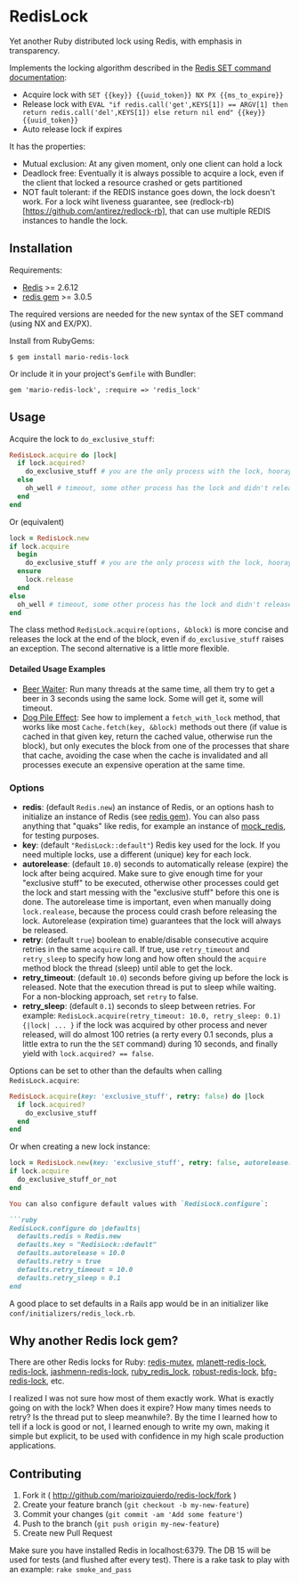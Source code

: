 # RedisLock

Yet another Ruby distributed lock using Redis, with emphasis in transparency.

Implements the locking algorithm described in the [Redis SET command documentation](http://redis.io/commands/set):

  * Acquire lock with `SET {{key}} {{uuid_token}} NX PX {{ms_to_expire}}`
  * Release lock with `EVAL "if redis.call('get',KEYS[1]) == ARGV[1] then return redis.call('del',KEYS[1]) else return nil end" {{key}} {{uuid_token}}`
  * Auto release lock if expires

It has the properties:

  * Mutual exclusion: At any given moment, only one client can hold a lock
  * Deadlock free: Eventually it is always possible to acquire a lock, even if the client that locked a resource crashed or gets partitioned
  * NOT fault tolerant: if the REDIS instance goes down, the lock doesn't work. For a lock wiht liveness guarantee, see (redlock-rb)[https://github.com/antirez/redlock-rb], that can use multiple REDIS instances to handle the lock.


## Installation

Requirements:

  * [Redis](http://redis.io/) >= 2.6.12
  * [redis gem](https://rubygems.org/gems/redis) >= 3.0.5

The required versions are needed for the new syntax of the SET command (using NX and EX/PX).

Install from RubyGems:

    $ gem install mario-redis-lock

Or include it in your project's `Gemfile` with Bundler:

    gem 'mario-redis-lock', :require => 'redis_lock'


## Usage

Acquire the lock to `do_exclusive_stuff`:

```ruby
RedisLock.acquire do |lock|
  if lock.acquired?
    do_exclusive_stuff # you are the only process with the lock, hooray!
  else
    oh_well # timeout, some other process has the lock and didn't release it before the retry_timeout
  end
end
```

Or (equivalent)


```ruby
lock = RedisLock.new
if lock.acquire
  begin
    do_exclusive_stuff # you are the only process with the lock, hooray!
  ensure
    lock.release
  end
else
  oh_well # timeout, some other process has the lock and didn't release it before the retry_timeout
end
```

The class method `RedisLock.acquire(options, &block)` is more concise and releases the lock at the end of the block, even if `do_exclusive_stuff` raises an exception.
The second alternative is a little more flexible.

#### Detailed Usage Examples

  * [Beer Waiter](EXAMPLE_BEER_WAITER.md): Run many threads at the same time, all them try to get a beer in 3 seconds using the same lock. Some will get it, some will timeout.
  * [Dog Pile Effect](EXAMPLE_DOG_PILE_EFFECT.md): See how to implement a `fetch_with_lock` method, that works like most `Cache.fetch(key, &block)` methods out there (if value is cached in that given key, return the cached value, otherwise run the block), but only executes the block from one of the processes that share that cache, avoiding the case when the cache is invalidated and all processes execute an expensive operation at the same time.

### Options

  * **redis**: (default `Redis.new`) an instance of Redis, or an options hash to initialize an instance of Redis (see [redis gem](https://rubygems.org/gems/redis)). You can also pass anything that "quaks" like redis, for example an instance of [mock_redis](https://rubygems.org/gems/mock_redis), for testing purposes.
  * **key**: (default `"RedisLock::default"`) Redis key used for the lock. If you need multiple locks, use a different (unique) key for each lock.
  * **autorelease**: (default `10.0`) seconds to automatically release (expire) the lock after being acquired. Make sure to give enough time for your "exclusive stuff" to be executed, otherwise other processes could get the lock and start messing with the "exclusive stuff" before this one is done. The autorelease time is important, even when manually doing `lock.realease`, because the process could crash before releasing the lock. Autorelease (expiration time) guarantees that the lock will always be released.
  * **retry**: (default `true`) boolean to enable/disable consecutive acquire retries in the same `acquire` call. If true, use `retry_timeout` and `retry_sleep` to specify how long and how often should the `acquire` method block the thread (sleep) until able to get the lock.
  * **retry_timeout**: (default `10.0`) seconds before giving up before the lock is released. Note that the execution thread is put to sleep while waiting. For a non-blocking approach, set `retry` to false.
  * **retry_sleep**: (default `0.1`) seconds to sleep between retries. For example: `RedisLock.acquire(retry_timeout: 10.0, retry_sleep: 0.1){|lock| ... }` if the lock was acquired by other process and never released, will do almost 100 retries (a rerty every 0.1 seconds, plus a little extra to run the the `SET` command) during 10 seconds, and finally yield with `lock.acquired? == false`.

Options can be set to other than the defaults when calling `RedisLock.acquire`:

```ruby
RedisLock.acquire(key: 'exclusive_stuff', retry: false) do |lock
  if lock.acquired?
    do_exclusive_stuff
  end
end
```

Or when creating a new lock instance:

```ruby
lock = RedisLock.new(key: 'exclusive_stuff', retry: false, autorelease: 0.1)
if lock.acquire
  do_exclusive_stuff_or_not
end

You can also configure default values with `RedisLock.configure`:

```ruby
RedisLock.configure do |defaults|
  defaults.redis = Redis.new
  defaults.key = "RedisLock::default"
  defaults.autorelease = 10.0
  defaults.retry = true
  defaults.retry_timeout = 10.0
  defaults.retry_sleep = 0.1
end
```

A good place to set defaults in a Rails app would be in an initializer like `conf/initializers/redis_lock.rb`.


## Why another Redis lock gem?

There are other Redis locks for Ruby: [redis-mutex](https://rubygems.org/gems/redis-mutex), [mlanett-redis-lock](https://rubygems.org/gems/mlanett-redis-lock), [redis-lock](https://rubygems.org/gems/redis-lock), [jashmenn-redis-lock](https://rubygems.org/gems/jashmenn-redis-lock), [ruby_redis_lock](https://rubygems.org/gems/ruby_redis_lock), [robust-redis-lock](https://rubygems.org/gems/robust-redis-lock), [bfg-redis-lock](https://rubygems.org/gems/bfg-redis-lock), etc.

I realized I was not sure how most of them exactly work. What is exactly going on with the lock? When does it expire? How many times needs to retry? Is the thread put to sleep meanwhile?.
By the time I learned how to tell if a lock is good or not, I learned enough to write my own, making it simple but explicit, to be used with confidence in my high scale production applications.


## Contributing

1. Fork it ( http://github.com/marioizquierdo/redis-lock/fork )
2. Create your feature branch (`git checkout -b my-new-feature`)
3. Commit your changes (`git commit -am 'Add some feature'`)
4. Push to the branch (`git push origin my-new-feature`)
5. Create new Pull Request

Make sure you have installed Redis in localhost:6379. The DB 15 will be used for tests (and flushed after every test).
There is a rake task to play with an example: `rake smoke_and_pass`

